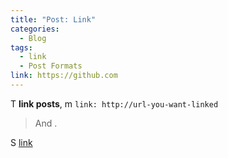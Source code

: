 ```yaml
---
title: "Post: Link"
categories:
  - Blog
tags:
  - link
  - Post Formats
link: https://github.com
---
```


T **link posts**, m `link: http://url-you-want-linked` 

> And .

S [link](#) 